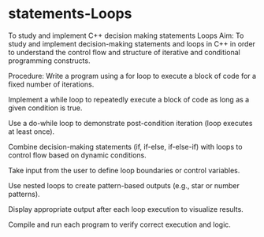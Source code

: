 # statements-Loops

To study and implement C++ decision making statements Loops
Aim: To study and implement decision-making statements and loops in C++ in order to understand the control flow and structure of iterative and conditional programming constructs.

Procedure:
Write a program using a for loop to execute a block of code for a fixed number of iterations.

Implement a while loop to repeatedly execute a block of code as long as a given condition is true.

Use a do-while loop to demonstrate post-condition iteration (loop executes at least once).

Combine decision-making statements (if, if-else, if-else-if) with loops to control flow based on dynamic conditions.

Take input from the user to define loop boundaries or control variables.

Use nested loops to create pattern-based outputs (e.g., star or number patterns).

Display appropriate output after each loop execution to visualize results.

Compile and run each program to verify correct execution and logic.

